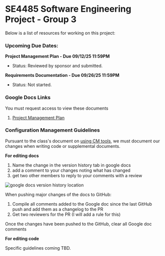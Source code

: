# SE4485 Software Engineering Project - Group 3

Below is a list of resources for working on this project:

### Upcoming Due Dates:

**Project Management Plan - Due 09/12/25 11:59PM**
 - Status: Reviewed by sponsor and submitted.

**Requirements Documentation - Due 09/26/25 11:59PM**
 - Status: Not started.

### Google Docs Links

You must request access to view these documents

1. [Project Management Plan](https://docs.google.com/document/d/1FfJ6ZJQwvdmUM3KI6IC-4oyhLll8w04LknVZpzxnneo/edit?usp=sharing)

### Configuration Management Guidelines

Pursuant to the class's document on [using CM tools](https://course.techconf.org/se4485/Template/CM-Tool.pdf), we must document our changes when writing code or supplemental documents.

**For editing docs**

1. Name the change in the version history tab in google docs
2. add a comment to your changes noting what has changed
3. get two other members to reply to your comments with a review

![google docs version history location](https://github.com/user-attachments/assets/a6140abb-7027-4c19-b8da-c24f46b2032c)

When pushing major changes of the docs to GitHub:

1. Compile all comments added to the Google doc since the last GitHub push and add them as a changelog to the PR
2. Get two reviewers for the PR (I will add a rule for this)

Once the changes have been pushed to the GitHub, clear all Google doc comments

**For editing code**

Specific guidelines coming TBD.
